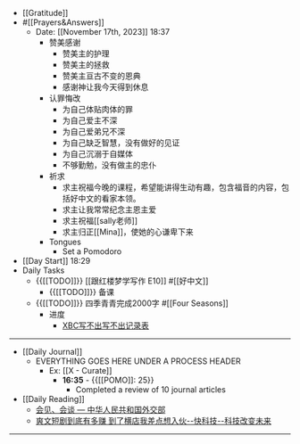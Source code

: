 - [[Gratitude]]
- #[[Prayers&Answers]]
    - Date: [[November 17th, 2023]] 18:37
        - 赞美感谢
            - 赞美主的护理
            - 赞美主的拯救
            - 赞美主亘古不变的恩典
            - 感谢神让我今天得到休息
        - 认罪悔改
            - 为自己体贴肉体的罪
            - 为自己爱主不深
            - 为自己爱弟兄不深
            - 为自己缺乏智慧，没有做好的见证
            - 为自己沉溺于自媒体
            - 不够勤勉，没有做主的忠仆
        - 祈求
            - 求主祝福今晚的课程，希望能讲得生动有趣，包含福音的内容，包括好中文的看家本领。
            - 求主让我常常纪念主恩主爱
            - 求主祝福[[sally老师]]
            - 求主归正[[Mina]]，使她的心谦卑下来
        - Tongues
            - Set a Pomodoro
- [[Day Start]] 18:29
- Daily Tasks
    - {{[[TODO]]}} [[跟红楼梦学写作 E10]] #[[好中文]]
        - {{[[TODO]]}} 备课
    - {{[[TODO]]}} 四季青青完成2000字 #[[Four Seasons]]
        - 进度
            - [XBC写不出写不出记录表](https://shimo.im/sheets/2wAld5yxggub9JAP/NilTb)
- ---
- [[Daily Journal]] 
    - EVERYTHING GOES HERE UNDER A PROCESS HEADER
        - Ex: [[X - Curate]]
            - **16:35** - {{[[POMO]]: 25}}
                -  Completed a review of 10 journal articles
- [[Daily Reading]]
    - [会见、会谈 — 中华人民共和国外交部](https://www.mfa.gov.cn/web/ziliao_674904/lbzs_674975/200705/t20070524_7949249.shtml)
    - [爽文短剧到底有多赚 到了横店我差点想入伙--快科技--科技改变未来](https://news.mydrivers.com/1/946/946371.htm)
- ---
